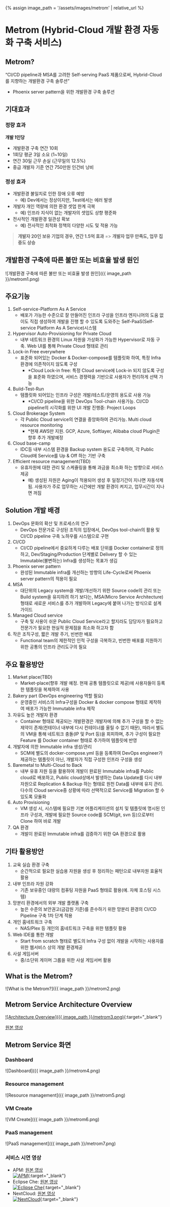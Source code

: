 {% assign image_path = '/assets/images/metrom' | relative_url %}

# Metrom (Hybrid-Cloud 개발 환경 자동화 구축 서비스)

## Metrom?

“CI/CD pipeline과 MSA를 고려한 Self-serving PaaS 제품으로써, Hybrid-Cloud를 지향하는 개발환경 구축 솔루션”

- Phoenix server pattern을 위한 개발환경 구축 솔루션

## 기대효과

### 정량 효과

**개발 1인당**

- 개발환경 구축 연간 10회
- 1회당 평균 3일 소요 (1~10일)
- 연간 30일 근무 손실 (근무일의 12.5%)
- 중급 개발자 기준 연간 750만원 인건비 낭비

### 정성 효과

- 개발환경 불일치로 인한 장애 오류 예방
    - 예) Dev에서는 정상이지만, Test에서는 에러 발생
- 개발자 개인 역량에 의한 환경 셋업 한계 극복
    - 예) 인프라 지식이 없는 개발자의 셋업도 상향 평준화
- 전사적인 개발환경 일관성 확보
    - 예) 전사적인 최적화 정책의 다양한 시도 및 적용 가능

> **개발자 20인 보유 기업의 경우, 연간 1.5억 효과** => **개발자 업무 만족도, 업무 집중도 상승**

## 개발환경 구축에 따른 불만 또는 비효율 발생 원인

![개발환경 구축에 따른 불만 또는 비효율 발생 원인]({{ image_path }}/metrom1.png)

## 주요기능

1. Self-service-Platform As A Service
    - 배포가 가능한 수준으로 잘 만들어진 인프라 구성을 인프라 엔지니어의 도움 없이도 직접 생성하여 개발을 진행 할 수 있도록 도와주는 Self-PaaS(Self-service Platform As A Service)시스템
2. Hypervisor Auto-Provisioning for Private Cloud
    - 내부 네트워크 환경의 Linux 자원을 가상화가 가능한 Hypervisor로 자동 구축. Web UI를 통해 Private Cloud 형태로 관리
3. Lock-in Free everywhere
    - 표준화 되어있는 Docker & Docker-compose를 템플릿화 하여, 특정 Infra 환경에 의존적이지 않도록 구성
        - *Cloud Lock-in free: 특정 Cloud service에 Lock-in 되지 않도록 구성을 표준화 하였으며, 서비스 경쟁력을 기반으로 사용자가 편리하게 선택 가능
4. Build-Test-Run
    - 템플릿화 되어있는 인프라 구성은 개발/테스트/운영의 용도로 사용 가능  
        - *CI/CD pipeline을 위한 DevOps Tool-chain 사용가능. CI/CD pipeline의 시각화를 위한 UI 개발 진행중: Project Loops
5. Cloud Brokerage System
    - 각 Public Cloud service의 연결을 중앙화하여 관리가능. Multi cloud resource monitoring
        - *현재 AWS만 지원. GCP, Azure, Softlayer, Alibaba cloud Plugin은 향후 추가 개발예정
6. Cloud base-camp
    - IDC등 내부 시스템 환경을 Backup system 용도로 구축하여, 각 Public Cloud에 Service를 Up & Off 하는 기반 구축
7. Efficient resource management(TBD)
    - 유휴자원에 대한 관리 및 스케쥴링을 통해 과금을 최소화 하는 방향으로 서비스 제공
        - 예) 생성된 자원은 Aging이 적용되어 생성 후 일정기간이 지나면 자동삭제 됨. 사용자가 주로 업무하는 시간에만 개발 환경이 켜지고, 업무시간이 지나면 꺼짐

## Solution 개발 배경

1. DevOps 문화의 확산 및 프로세스의 연구
    - DevOps 전문가로 구성된 조직의 입장에서, DevOps tool-chain의 활용 및 CI/CD pipeline 구축 노하우를 시스템으로 구현
2. CI/CD
    - CI/CD pipeline에서 중요하게 다루는 배포 단위를 Docker container로 정의하고, Dev/Staging/Production 단계별로 Delivery 할 수 있는 Immutable(불변하는) Infra를 생성하는 목표가 생김
3. Phoenix server pattern
    - 완성된 Immutable infra를 개선하는 방향의 Life-Cycle로써 Phoenix server pattern의 적용이 필요
4. MSA
    - 대단위의 Legacy system을 개발/개선하기 위한 Source code의 관리 또는 Build system을 유지하려 하기 보다는, MSA(Micro Service Architecture)형태로 새로운 서비스를 추가 개발하여 Legacy에 붙여 나가는 방식으로 설계 가이드
5. Managed Cloud service
    - 구축 및 사용이 쉬운 Public Cloud Service라고 할지라도 담당자가 필요하고 전문가가 필요한 현실적 문제점을 최소화 하고자 함
6. 작은 조직구성, 짧은 개발 주기, 빈번한 배포
    - Functional team의 제한적인 인적 구성을 극복하고, 빈번한 배포를 지원하기 위한 공통의 인프라 관리도구의 필요

## 주요 활용방안

1. Market place(TBD)
    - Market-place(향후 개발 예정. 현재 공통 템플릿으로 제공)에 사용자들이 등록한 템플릿을 복제하여 사용
2. Bakery part (DevOps engineering 역할 필요)
    - 운영중인 서비스의 Infra구성을 Docker & docker compose 형태로 제작하여 배포가 가능한 Immutable infra 제작
3. 자유도 높은 개발자 환경
    - Container 형태로 제공되는 개발환경은 개발자에 의해 추가 구성을 할 수 없는 제약이 존재(컨테이너 내부에 다시 컨테이너를 올릴 수 없기 때문), 따라서 별도의 VM을 통해 네트워크 충돌(IP 및 Port 등)을 회피하며, 추가 구성이 필요한 Feature 를 Docker container 형태로 추가하여 템플릿에 반영
4. 개발자에 의한 Immutable infra 생성/관리
    - SCM에 별도의 docker-compose.yml 등을 등록하여 DevOps engineer가 제공하는 템플릿이 아닌, 개발자가 직접 구성한 인프라 구성을 생성
5. Baremetal to Multi-Cloud to Back
    - 내부 유휴 자원 등을 활용하여 개발이 완료된 Immutable infra를 Public cloud로 배포하고, Public cloud상에서 발생하는 Data Update를 다시 내부 자원으로 Replication & Backup 하는 형태로 원천 Data를 내부에 유지 관리. 다수의 Cloud service중 상황에 따라 선택적으로 Service를 Migration 할 수 있도록 모듈화
6. Auto Provisioning
    - VM 생성 시, 시스템에 필요한 기본 어플리케이션의 설치 및 템플릿에 명시된 인프라 구성과, 개발에 필요한 Source code를 SCM(git, svn 등)으로부터 Clone 하여 바로 개발
7. QA 환경
    - 개발이 완료된 Immutable infra를 검증하기 위한 QA 환경으로 활용

## 기타 활용방안

1. 교육 실습 환경 구축
    - 순간적으로 필요한 실습용 자원을 생성 후 정리하는 패턴으로 내부자원 효율적 활용
2. 내부 인프라 자원 강화
    - 기존 보유중인 대량의 컴퓨팅 자원을 PaaS 형태로 활용(예. 자체 호스팅 시스템)
3. 망분리 환경에서의 외부 개발 플랫폼 구축
    - 높은 수준의 보안권고(금감원 기준)를 준수하기 위한 망분리 환경의 CI/CD Pipeline 구축 1차 단계 적용
4. 개인 홈네트워크 구축
    - NAS/Plex 등 개인의 홈네트워크 구축을 위한 템플릿 활용
5. Web IDE를 통한 개발
    - Start from scratch 형태로 별도의 Infra 구성 없이 개발을 시작하는 사용자를 위한 웹서비스 상의 개발 환경제공
6. 사설 게임서버
    - 중/소단위 게이머 그룹을 위한 사설 게임서버 활용

## What is the Metrom?

![What is the Metrom?]({{ image_path }}/metrom2.png)

## Metrom Service Architecture Overview

[![Architecture Overview]({{ image_path }}/metrom3.png)](https://www.youtube.com/watch?v=544y4QNa70g){:target="_blank"}

[원본 영상](https://www.youtube.com/watch?v=544y4QNa70g)

## Metrom Service 화면

### Dashboard

![Dashboard]({{ image_path }}/metrom4.png)

### Resource management

![Resource management]({{ image_path }}/metrom5.png)

### VM Create

![VM Create]({{ image_path }}/metrom6.png)

### PaaS management

![PaaS management]({{ image_path }}/metrom7.png)

### 서비스 시연 영상

- APM: [원본 영상](https://www.youtube.com/watch?v=NlNKjP0gbbs)  
  [![APM](https://img.youtube.com/vi/NlNKjP0gbbs/0.jpg)](https://www.youtube.com/watch?v=NlNKjP0gbbs){:target="_blank"}
- Eclipse Che: [원본 영상](https://www.youtube.com/watch?v=lRIVLFltws0)  
  [![Eclipse Che](https://img.youtube.com/vi/lRIVLFltws0/0.jpg)](https://www.youtube.com/watch?v=lRIVLFltws0){:target="_blank"}
- NextCloud: [원본 영상](https://www.youtube.com/watch?v=9bYkeaDSdFs)  
  [![NextCloud](https://img.youtube.com/vi/9bYkeaDSdFs/0.jpg)](https://www.youtube.com/watch?v=9bYkeaDSdFs){:target="_blank"}
